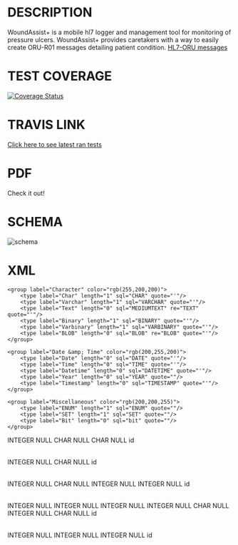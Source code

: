 DESCRIPTION
===
WoundAssist+ is a mobile hl7 logger and management tool for monitoring of pressure ulcers. WoundAssist+ provides caretakers with a way to easily create ORU-R01 messages detailing patient condition.
[HL7-ORU messages](#http://www.corepointhealth.com/resource-center/hl7-resources/hl7-oru-message)



TEST COVERAGE
===
[![Coverage Status](https://coveralls.io/repos/WoundTeam/woundmonitor/badge.png)](https://coveralls.io/r/WoundTeam/woundmonitor)


TRAVIS LINK
===

[Click here to see latest ran tests](https://travis-ci.org/WoundTeam/woundmonitor)

PDF
===
Check it out!

SCHEMA
===
![schema](http://i.imgur.com/8yBidNT.jpg)

XML
===

<?xml version="1.0" encoding="utf-8" ?>
<!-- SQL XML created by WWW SQL Designer, http://code.google.com/p/wwwsqldesigner/ -->
<!-- Active URL: http://ondras.zarovi.cz/sql/demo/ -->
<sql>
<datatypes db="mysql">
	<group label="Numeric" color="rgb(238,238,170)">
		<type label="Integer" length="0" sql="INTEGER" quote=""/>
	 	<type label="TINYINT" length="0" sql="TINYINT" quote=""/>
	 	<type label="SMALLINT" length="0" sql="SMALLINT" quote=""/>
	 	<type label="MEDIUMINT" length="0" sql="MEDIUMINT" quote=""/>
	 	<type label="INT" length="0" sql="INT" quote=""/>
		<type label="BIGINT" length="0" sql="BIGINT" quote=""/>
		<type label="Decimal" length="1" sql="DECIMAL" re="DEC" quote=""/>
		<type label="Single precision" length="0" sql="FLOAT" quote=""/>
		<type label="Double precision" length="0" sql="DOUBLE" re="DOUBLE" quote=""/>
	</group>

	<group label="Character" color="rgb(255,200,200)">
		<type label="Char" length="1" sql="CHAR" quote="'"/>
		<type label="Varchar" length="1" sql="VARCHAR" quote="'"/>
		<type label="Text" length="0" sql="MEDIUMTEXT" re="TEXT" quote="'"/>
		<type label="Binary" length="1" sql="BINARY" quote="'"/>
		<type label="Varbinary" length="1" sql="VARBINARY" quote="'"/>
		<type label="BLOB" length="0" sql="BLOB" re="BLOB" quote="'"/>
	</group>

	<group label="Date &amp; Time" color="rgb(200,255,200)">
		<type label="Date" length="0" sql="DATE" quote="'"/>
		<type label="Time" length="0" sql="TIME" quote="'"/>
		<type label="Datetime" length="0" sql="DATETIME" quote="'"/>
		<type label="Year" length="0" sql="YEAR" quote=""/>
		<type label="Timestamp" length="0" sql="TIMESTAMP" quote="'"/>
	</group>
	
	<group label="Miscellaneous" color="rgb(200,200,255)">
		<type label="ENUM" length="1" sql="ENUM" quote=""/>
		<type label="SET" length="1" sql="SET" quote=""/>
		<type label="Bit" length="0" sql="bit" quote=""/>
	</group>
</datatypes><table x="75" y="235" name="users">
<row name="id" null="1" autoincrement="1">
<datatype>INTEGER</datatype>
<default>NULL</default></row>
<row name="name" null="1" autoincrement="0">
<datatype>CHAR</datatype>
<default>NULL</default></row>
<row name="title" null="1" autoincrement="0">
<datatype>CHAR</datatype>
<default>NULL</default></row>
<key type="PRIMARY" name="">
<part>id</part>
</key>
</table>
<table x="313" y="98" name="patients">
<row name="id" null="1" autoincrement="1">
<datatype>INTEGER</datatype>
<default>NULL</default></row>
<row name="name" null="1" autoincrement="0">
<datatype>CHAR</datatype>
<default>NULL</default></row>
<key type="PRIMARY" name="">
<part>id</part>
</key>
</table>
<table x="545" y="96" name="wounds">
<row name="id" null="1" autoincrement="1">
<datatype>INTEGER</datatype>
<default>NULL</default></row>
<row name="location" null="1" autoincrement="0">
<datatype>CHAR</datatype>
<default>NULL</default></row>
<row name="patient_id" null="1" autoincrement="0">
<datatype>INTEGER</datatype>
<default>NULL</default><relation table="patients" row="id" />
</row>
<row name="status_id" null="1" autoincrement="0">
<datatype>INTEGER</datatype>
<default>NULL</default><relation table="statuses" row="id" />
</row>
<key type="PRIMARY" name="">
<part>id</part>
</key>
</table>
<table x="787" y="82" name="statuses">
<row name="id" null="1" autoincrement="1">
<datatype>INTEGER</datatype>
<default>NULL</default></row>
<row name="height" null="1" autoincrement="0">
<datatype>INTEGER</datatype>
<default>NULL</default></row>
<row name="width" null="1" autoincrement="0">
<datatype>INTEGER</datatype>
<default>NULL</default></row>
<row name="length" null="1" autoincrement="0">
<datatype>INTEGER</datatype>
<default>NULL</default></row>
<row name="dictation" null="1" autoincrement="0">
<datatype>CHAR</datatype>
<default>NULL</default></row>
<row name="wound_id" null="1" autoincrement="0">
<datatype>INTEGER</datatype>
<default>NULL</default></row>
<row name="photo" null="1" autoincrement="0">
<datatype>CHAR</datatype>
<default>NULL</default></row>
<key type="PRIMARY" name="">
<part>id</part>
</key>
</table>
<table x="233" y="263" name="userspatients">
<row name="id" null="1" autoincrement="1">
<datatype>INTEGER</datatype>
<default>NULL</default></row>
<row name="patient_id" null="1" autoincrement="0">
<datatype>INTEGER</datatype>
<default>NULL</default><relation table="patients" row="id" />
</row>
<row name="caretaker_id" null="1" autoincrement="0">
<datatype>INTEGER</datatype>
<default>NULL</default><relation table="users" row="id" />
</row>
<key type="PRIMARY" name="">
<part>id</part>
</key>
</table>
</sql>
